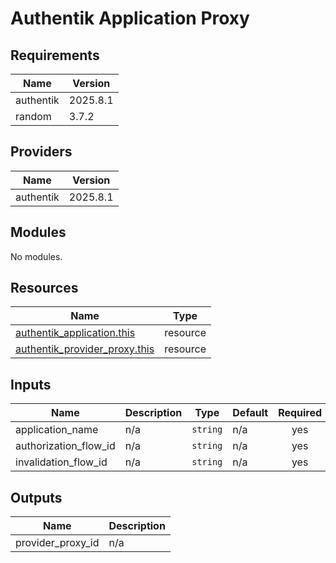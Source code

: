 # Authentik Application Proxy

<!-- BEGIN_TF_DOCS -->
## Requirements

| Name | Version |
|------|---------|
| authentik | 2025.8.1 |
| random | 3.7.2 |

## Providers

| Name | Version |
|------|---------|
| authentik | 2025.8.1 |

## Modules

No modules.

## Resources

| Name | Type |
|------|------|
| [authentik_application.this](https://registry.terraform.io/providers/goauthentik/authentik/2025.8.1/docs/resources/application) | resource |
| [authentik_provider_proxy.this](https://registry.terraform.io/providers/goauthentik/authentik/2025.8.1/docs/resources/provider_proxy) | resource |

## Inputs

| Name | Description | Type | Default | Required |
|------|-------------|------|---------|:--------:|
| application\_name | n/a | `string` | n/a | yes |
| authorization\_flow\_id | n/a | `string` | n/a | yes |
| invalidation\_flow\_id | n/a | `string` | n/a | yes |

## Outputs

| Name | Description |
|------|-------------|
| provider\_proxy\_id | n/a |
<!-- END_TF_DOCS -->
